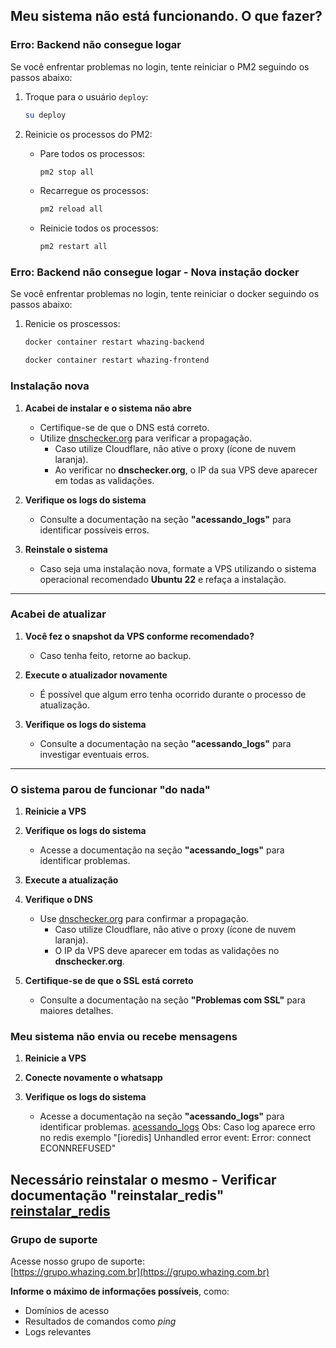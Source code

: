 ## Meu sistema não está funcionando. O que fazer?

### Erro: Backend não consegue logar  
Se você enfrentar problemas no login, tente reiniciar o PM2 seguindo os passos abaixo:

1. Troque para o usuário `deploy`:
   ```bash
   su deploy
   ```

2. Reinicie os processos do PM2:
   - Pare todos os processos:
     ```bash
     pm2 stop all
     ```
   - Recarregue os processos:
     ```bash
     pm2 reload all
     ```
   - Reinicie todos os processos:
     ```bash
     pm2 restart all
     ```
	 
### Erro: Backend não consegue logar - Nova instação docker
Se você enfrentar problemas no login, tente reiniciar o docker seguindo os passos abaixo:

1. Renicie os proscessos:

   ```bash
   docker container restart whazing-backend
   ```

   ```bash
   docker container restart whazing-frontend
   ```

### Instalação nova

1. **Acabei de instalar e o sistema não abre**  
   - Certifique-se de que o DNS está correto.  
   - Utilize [dnschecker.org](https://dnschecker.org) para verificar a propagação.  
     - Caso utilize Cloudflare, não ative o proxy (ícone de nuvem laranja).  
     - Ao verificar no **dnschecker.org**, o IP da sua VPS deve aparecer em todas as validações.  
     
2. **Verifique os logs do sistema**  
   - Consulte a documentação na seção **"acessando_logs"** para identificar possíveis erros.  
   
3. **Reinstale o sistema**  
   - Caso seja uma instalação nova, formate a VPS utilizando o sistema operacional recomendado **Ubuntu 22** e refaça a instalação.  

---

### Acabei de atualizar

1. **Você fez o snapshot da VPS conforme recomendado?**  
   - Caso tenha feito, retorne ao backup.  

2. **Execute o atualizador novamente**  
   - É possível que algum erro tenha ocorrido durante o processo de atualização.  

3. **Verifique os logs do sistema**  
   - Consulte a documentação na seção **"acessando_logs"** para investigar eventuais erros.  

---

### O sistema parou de funcionar "do nada"

1. **Reinicie a VPS**  

2. **Verifique os logs do sistema**  
   - Acesse a documentação na seção **"acessando_logs"** para identificar problemas.  

3. **Execute a atualização**  

4. **Verifique o DNS**  
   - Use [dnschecker.org](https://dnschecker.org) para confirmar a propagação.  
     - Caso utilize Cloudflare, não ative o proxy (ícone de nuvem laranja).  
     - O IP da VPS deve aparecer em todas as validações no **dnschecker.org**.  

5. **Certifique-se de que o SSL está correto**  
   - Consulte a documentação na seção **"Problemas com SSL"** para maiores detalhes.
   
### Meu sistema não envia ou recebe mensagens

1. **Reinicie a VPS**

2. **Conecte novamente o whatsapp**

3. **Verifique os logs do sistema**  
   - Acesse a documentação na seção **"acessando_logs"** para identificar problemas. 
   [acessando_logs](acessando_logs)
Obs: Caso log aparece erro no redis exemplo "[ioredis] Unhandled error event: Error: connect ECONNREFUSED"

Necessário reinstalar o mesmo - Verificar documentação "reinstalar_redis"
   [reinstalar_redis](reinstalar_redis)
---

### Grupo de suporte

Acesse nosso grupo de suporte:  
[https://grupo.whazing.com.br](https://grupo.whazing.com.br)  

**Informe o máximo de informações possíveis**, como:  
- Domínios de acesso  
- Resultados de comandos como *ping*  
- Logs relevantes  
